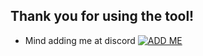 ## Thank you for using the tool!
* Mind adding me at discord
[![ADD ME](https://img.shields.io/badge/ADD%20ME%20IN%20DISCORD-7289DA?style=for-the-badge&logo=discord&logoColor=white)](https://discordapp.com/users/818815141281923100/)
